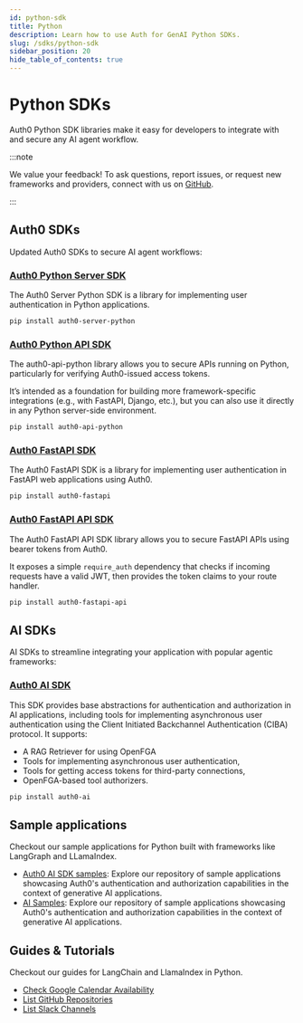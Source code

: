 ```yaml
---
id: python-sdk
title: Python
description: Learn how to use Auth for GenAI Python SDKs.
slug: /sdks/python-sdk
sidebar_position: 20
hide_table_of_contents: true
---
```


# Python SDKs

Auth0 Python SDK libraries make it easy for developers to integrate with and secure any AI agent workflow.

:::note

We value your feedback! To ask questions, report issues, or request new frameworks and providers, connect with us on [GitHub](https://github.com/auth0/auth-for-genai).

:::

## Auth0 SDKs

Updated Auth0 SDKs to secure AI agent workflows:

### [Auth0 Python Server SDK](https://github.com/auth0/auth0-server-python/tree/main/packages/auth0_server_python)

The Auth0 Server Python SDK is a library for implementing user authentication in Python applications.

```bash
pip install auth0-server-python
```

### [Auth0 Python API SDK](https://github.com/auth0/auth0-server-python/tree/main/packages/auth0_api_python)

The auth0-api-python library allows you to secure APIs running on Python, particularly for verifying Auth0-issued access tokens.

It’s intended as a foundation for building more framework-specific integrations (e.g., with FastAPI, Django, etc.), but you can also use it directly in any Python server-side environment.

```bash
pip install auth0-api-python
```

### [Auth0 FastAPI SDK](https://github.com/auth0/auth0-server-python/tree/main/packages/auth0_fastapi)

The Auth0 FastAPI SDK is a library for implementing user authentication in FastAPI web applications using Auth0.

```bash
pip install auth0-fastapi
```

### [Auth0 FastAPI API SDK](https://github.com/auth0/auth0-server-python/tree/main/packages/auth0_fastapi_api)

The Auth0 FastAPI API SDK library allows you to secure FastAPI APIs using bearer tokens from Auth0.

It exposes a simple `require_auth` dependency that checks if incoming requests have a valid JWT, then provides the token claims to your route handler.

```bash
pip install auth0-fastapi-api
```

## AI SDKs

AI SDKs to streamline integrating your application with popular agentic frameworks:

### [Auth0 AI SDK](https://github.com/auth0-lab/auth0-ai-python)

This SDK provides base abstractions for authentication and authorization in AI applications, including tools for implementing asynchronous user authentication using the Client Initiated Backchannel Authentication (CIBA) protocol. It supports:

- A RAG Retriever for using OpenFGA
- Tools for implementing asynchronous user authentication,
- Tools for getting access tokens for third-party connections,
- OpenFGA-based tool authorizers.

```bash
pip install auth0-ai
```

## Sample applications

Checkout our sample applications for Python built with frameworks like LangGraph and LLamaIndex.

- [Auth0 AI SDK samples](https://github.com/auth0-lab/auth0-ai-python/tree/main/examples): Explore our repository of sample applications showcasing Auth0's authentication and authorization capabilities in the context of generative AI applications.
- [AI Samples](https://github.com/auth0-samples/auth0-ai-samples): Explore our repository of sample applications showcasing Auth0's authentication and authorization capabilities in the context of generative AI applications.

## Guides & Tutorials

Checkout our guides for LangChain and LlamaIndex in Python.

- [Check Google Calendar Availability](../check-google-calendar-availability)
- [List GitHub Repositories](../list-github-repositories)
- [List Slack Channels](../list-slack-channels)
